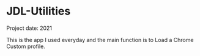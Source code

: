 # JDL-Utilities

Project date: 2021

This is the app I used everyday and the main function is to Load a Chrome Custom profile.
